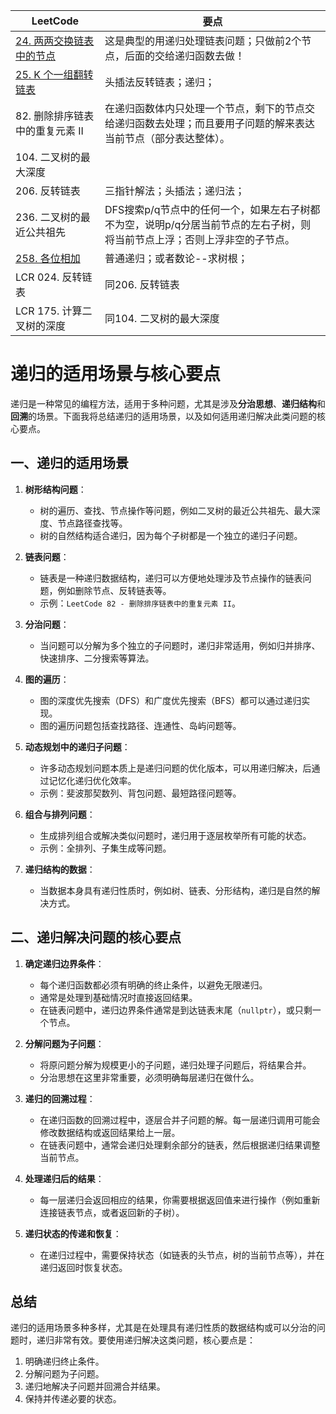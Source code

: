 |LeetCode|要点|
|-----------------------------|-----------------------------|
|[24. 两两交换链表中的节点][github-leetcode-0024]|这是典型的用递归处理链表问题；只做前2个节点，后面的交给递归函数去做！|
|[25. K 个一组翻转链表][github-leetcode-0025]|头插法反转链表；递归；|
| 82. 删除排序链表中的重复元素 II |在递归函数体内只处理一个节点，剩下的节点交给递归函数去处理；而且要用子问题的解来表达当前节点（部分表达整体）。|
| 104. 二叉树的最大深度||
| 206. 反转链表 | 三指针解法；头插法；递归法；|
| 236. 二叉树的最近公共祖先 |DFS搜索p/q节点中的任何一个，如果左右子树都不为空，说明p/q分居当前节点的左右子树，则将当前节点上浮；否则上浮非空的子节点。|
|[258. 各位相加][github-leetcode-0258]|普通递归；或者数论--求树根；|
|LCR 024. 反转链表|同206. 反转链表|
|LCR 175. 计算二叉树的深度|同104. 二叉树的最大深度|

# 递归的适用场景与核心要点

递归是一种常见的编程方法，适用于多种问题，尤其是涉及**分治思想**、**递归结构**和**回溯**的场景。下面我将总结递归的适用场景，以及如何适用递归解决此类问题的核心要点。

## 一、递归的适用场景

1. **树形结构问题**：
   - 树的遍历、查找、节点操作等问题，例如二叉树的最近公共祖先、最大深度、节点路径查找等。
   - 树的自然结构适合递归，因为每个子树都是一个独立的递归子问题。

2. **链表问题**：
   - 链表是一种递归数据结构，递归可以方便地处理涉及节点操作的链表问题，例如删除节点、反转链表等。
   - 示例：`LeetCode 82 - 删除排序链表中的重复元素 II`。

3. **分治问题**：
   - 当问题可以分解为多个独立的子问题时，递归非常适用，例如归并排序、快速排序、二分搜索等算法。

4. **图的遍历**：
   - 图的深度优先搜索（DFS）和广度优先搜索（BFS）都可以通过递归实现。
   - 图的遍历问题包括查找路径、连通性、岛屿问题等。

5. **动态规划中的递归子问题**：
   - 许多动态规划问题本质上是递归问题的优化版本，可以用递归解决，后通过记忆化递归优化效率。
   - 示例：斐波那契数列、背包问题、最短路径问题等。

6. **组合与排列问题**：
   - 生成排列组合或解决类似问题时，递归用于逐层枚举所有可能的状态。
   - 示例：全排列、子集生成等问题。

7. **递归结构的数据**：
   - 当数据本身具有递归性质时，例如树、链表、分形结构，递归是自然的解决方式。

## 二、递归解决问题的核心要点

1. **确定递归边界条件**：
   - 每个递归函数都必须有明确的终止条件，以避免无限递归。
   - 通常是处理到基础情况时直接返回结果。
   - 在链表问题中，递归边界条件通常是到达链表末尾（`nullptr`），或只剩一个节点。

2. **分解问题为子问题**：
   - 将原问题分解为规模更小的子问题，递归处理子问题后，将结果合并。
   - 分治思想在这里非常重要，必须明确每层递归在做什么。

3. **递归的回溯过程**：
   - 在递归函数的回溯过程中，逐层合并子问题的解。每一层递归调用可能会修改数据结构或返回结果给上一层。
   - 在链表问题中，通常会递归处理剩余部分的链表，然后根据递归结果调整当前节点。

4. **处理递归后的结果**：
   - 每一层递归会返回相应的结果，你需要根据返回值来进行操作（例如重新连接链表节点，或者返回新的子树）。

5. **递归状态的传递和恢复**：
   - 在递归过程中，需要保持状态（如链表的头节点，树的当前节点等），并在递归返回时恢复状态。

## 总结

递归的适用场景多种多样，尤其是在处理具有递归性质的数据结构或可以分治的问题时，递归非常有效。要使用递归解决这类问题，核心要点是：

1. 明确递归终止条件。
2. 分解问题为子问题。
3. 递归地解决子问题并回溯合并结果。
4. 保持并传递必要的状态。


[github-leetcode-0258]: ../../0258.%20Add%20Digits/0258_addDigits.h
[github-leetcode-0024]: ../../0024.%20Swap%20Nodes%20in%20Pairs/0024_swapPairs.h
[github-leetcode-0025]: ../../0025.%20Reverse%20Nodes%20in%20k-Group/0025_reverseKGroup.h
